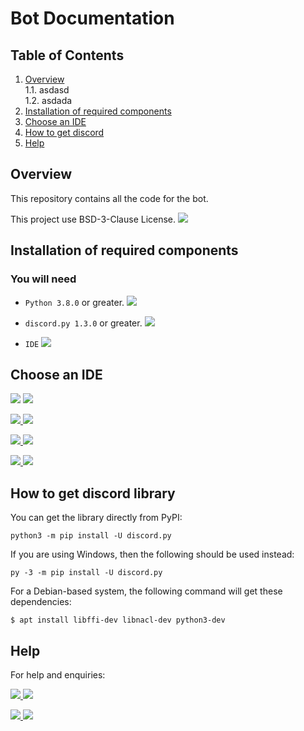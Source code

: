 # Bot Documentation

## Table of  Contents
1. <a href='#overview'>Overview</a><br>
  1.1. asdasd <br>
  1.2. asdada
2. <a href='#installation-of-required-components'>Installation of required components</a><br>
3. <a href='#choose-an-ide'>Choose an IDE</a><br>
4. <a href='#how-to-get-discord-library'>How to get discord</a><br>
5. <a href='#help'>Help</a>

## Overview
This repository contains all the code for the bot. <br>

This project use BSD-3-Clause License.  <a href='LICENSE'><img src='https://raster.shields.io/badge/Read-LICENSE-orange.png'></a>


## Installation of required components

### You will need
- `Python 3.8.0` or greater. <a href='https://www.python.org/downloads/'><img src='https://raster.shields.io/badge/Download-Python-brightgreen.png'></a><br>

- `discord.py 1.3.0` or greater. <a href='#how-to-get-discord-library'><img src='https://raster.shields.io/badge/How%20to%20get-discord.py-blue.png'></a><br>

- `IDE` <a href='#choose-an-ide'><img src='https://raster.shields.io/badge/Choose%20-IDE-blue.png'></a>

## Choose an IDE
<img src='https://raster.shields.io/badge/1-gray.png?style=for-the-badge'> <a href='https://atom.io/'><img src='https://raster.shields.io/badge/Download-Atom-brightgreen.png?style=for-the-badge&logo=atom'></a>
<br>

<img src='https://raster.shields.io/badge/2-gray.png?style=for-the-badge'><a href='https://www.sublimetext.com/3'> <img src='https://raster.shields.io/badge/Download-Sublime%20Text-FF9800.png?style=for-the-badge&logo=sublime-text'></a>
<br>

<img src='https://raster.shields.io/badge/3-gray.png?style=for-the-badge'><a href='https://code.visualstudio.com/Download'> <img src='https://raster.shields.io/badge/Download-Visual%20Studio%20Code-0078d7.png?style=for-the-badge&logo=visual-studio-code'></a>
<br>

<img src='https://raster.shields.io/badge/4-gray.png?style=for-the-badge'><a href='https://www.jetbrains.com/pycharm/download/'> <img src='https://raster.shields.io/badge/Download-PyCharm-c6c6c6.png?style=for-the-badge&logo=pycharm'></a>

## How to get **discord** library
You can get the library directly from PyPI: <br>
```text
python3 -m pip install -U discord.py
```

If you are using Windows, then the following should be used instead: <br>
```text
py -3 -m pip install -U discord.py
```

For a Debian-based system, the following command will get these dependencies: <br>
```text
$ apt install libffi-dev libnacl-dev python3-dev
```

## Help
For help and enquiries:
<br>

<img src='https://raster.shields.io/badge/1-gray.png?style=for-the-badge'><a href='https://www.instagram.com/sfratescu00/'> <img src='https://raster.shields.io/badge/contact%20me%20on-instagram-cd486b.png?style=for-the-badge&logo=instagram'></a>

<img src='https://raster.shields.io/badge/2-gray.png?style=for-the-badge'><a href='https://discord.com/users/385834838793388033'> <img src='https://raster.shields.io/badge/contact%20me%20on-discord-7289d9.png?style=for-the-badge&logo=discord'></a>
